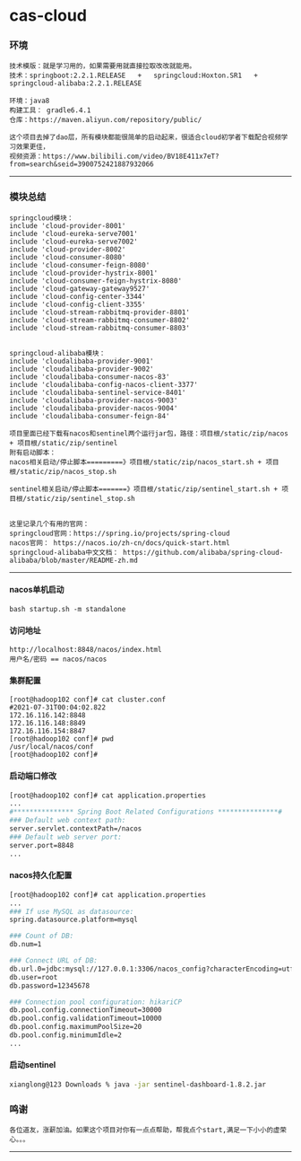 # cas-cloud

### 环境
    技术模版：就是学习用的，如果需要用就直接拉取改改就能用。
    技术：springboot:2.2.1.RELEASE   +   springcloud:Hoxton.SR1   +    springcloud-alibaba:2.2.1.RELEASE
    
    环境：java8
    构建工具： gradle6.4.1
    仓库：https://maven.aliyun.com/repository/public/

    这个项目去掉了dao层，所有模块都能很简单的启动起来，很适合cloud初学者下载配合视频学习效果更佳，
    视频资源：https://www.bilibili.com/video/BV18E411x7eT?from=search&seid=3900752421887932066
---

### 模块总结
    springcloud模块：
    include 'cloud-provider-8001'
    include 'cloud-eureka-serve7001'
    include 'cloud-eureka-serve7002'
    include 'cloud-provider-8002'
    include 'cloud-consumer-8080'
    include 'cloud-consumer-feign-8080'
    include 'cloud-provider-hystrix-8001'
    include 'cloud-consumer-feign-hystrix-8080'
    include 'cloud-gateway-gateway9527'
    include 'cloud-config-center-3344'
    include 'cloud-config-client-3355'
    include 'cloud-stream-rabbitmq-provider-8801'
    include 'cloud-stream-rabbitmq-consumer-8802'
    include 'cloud-stream-rabbitmq-consumer-8803'
    
    
    springcloud-alibaba模块：
    include 'cloudalibaba-provider-9001'
    include 'cloudalibaba-provider-9002'
    include 'cloudalibaba-consumer-nacos-83'
    include 'cloudalibaba-config-nacos-client-3377'
    include 'cloudalibaba-sentinel-service-8401'
    include 'cloudalibaba-provider-nacos-9003'
    include 'cloudalibaba-provider-nacos-9004'
    include 'cloudalibaba-consumer-feign-84'
    
    项目里面已经下载有nacos和sentinel两个运行jar包，路径：项目根/static/zip/nacos  + 项目根/static/zip/sentinel
    附有启动脚本：
    nacos相关启动/停止脚本=========》项目根/static/zip/nacos_start.sh + 项目根/static/zip/nacos_stop.sh
    
    sentinel相关启动/停止脚本=======》项目根/static/zip/sentinel_start.sh + 项目根/static/zip/sentinel_stop.sh
    
    
    这里记录几个有用的官网：
    springcloud官网：https://spring.io/projects/spring-cloud
    nacos官网： https://nacos.io/zh-cn/docs/quick-start.html
    springcloud-alibaba中文文档： https://github.com/alibaba/spring-cloud-alibaba/blob/master/README-zh.md
---

#### nacos单机启动
    bash startup.sh -m standalone

#### 访问地址
    http://localhost:8848/nacos/index.html
    用户名/密码 == nacos/nacos
 
#### 集群配置
    [root@hadoop102 conf]# cat cluster.conf
    #2021-07-31T00:04:02.822
    172.16.116.142:8848
    172.16.116.148:8849
    172.16.116.154:8847
    [root@hadoop102 conf]# pwd
    /usr/local/nacos/conf
    [root@hadoop102 conf]# 
    
#### 启动端口修改
```bash
[root@hadoop102 conf]# cat application.properties
...
#*************** Spring Boot Related Configurations ***************#
### Default web context path:
server.servlet.contextPath=/nacos
### Default web server port:
server.port=8848
...
```

#### nacos持久化配置
```bash
[root@hadoop102 conf]# cat application.properties
...
### If use MySQL as datasource:
spring.datasource.platform=mysql

### Count of DB:
db.num=1

### Connect URL of DB:
db.url.0=jdbc:mysql://127.0.0.1:3306/nacos_config?characterEncoding=utf8&connectTimeout=1000&socketTimeout=3000&autoReconnect=true&useUnicode=true&useSSL=false&serverTimezone=UTC
db.user=root
db.password=12345678

### Connection pool configuration: hikariCP
db.pool.config.connectionTimeout=30000
db.pool.config.validationTimeout=10000
db.pool.config.maximumPoolSize=20
db.pool.config.minimumIdle=2
...
```

#### 启动sentinel
```bash
xianglong@123 Downloads % java -jar sentinel-dashboard-1.8.2.jar 
```
  
### 鸣谢
    各位道友，涨薪加油。如果这个项目对你有一点点帮助，帮我点个start,满足一下小小的虚荣心。。。

---

